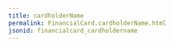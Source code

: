 ```yaml
---
title: cardholderName
permalink: FinancialCard.cardholderName.html
jsonid: financialcard_cardholdername
---
```

